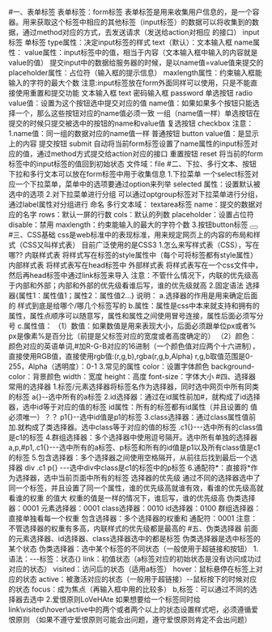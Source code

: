 #一、表单标签
 表单标签：form标签
   表单标签是用来收集用户信息的，是一个容器。用来获取这个标签中相应的其他标签（input标签）的数据可以将收集到的数据，通过method对应的方式，去发送请求（发送给action对相应 的接口）
input标签
单标签
type属性：决定input标签的样式
text（默认）：文本输入框
name属性：
value属性：input标签中的值，相当于内容（文本输入框中输入的内容就是value的值）
提交input中的数据给服务器的时候，是以name值=value值来提交的
placeholder属性：占位符（输入框的提示信息）
maxlength属性：约束输入框能输入的字符的最大个数
注意:input标签放在form外面同样可以使用，只是不能直接使用重置和提交功能
文本输入框
text
密码输入框
password
单选按钮
radio
value值：设置为这个按钮选中提交对应的值
name值：如果如果多个按钮只能选择一个，那么这些按钮对应的name值必须一致
一组（name值一样）单选按钮在提交的时候只提交被选中的按钮的name和value值
复选按钮
checkbox
注意：1.name值：同一组的数据对应的name值一样
普通按钮
button
value值：是显示上的内容
提交按钮
submit
自动将当前form标签设置了name属性的input标签对应的值，通过method方式提交给action对应的接口
重置按钮
reset
将当前的form标签中的input标签的值回到初始状态
文件域：file
#二、下拉、多行文本、按钮
下拉和多行文本可以放在form标签中用于收集信息
1.下拉菜单
一个select标签对应一个下拉菜单，菜单中的选项要通过option来列举
selected 属性：设置默认被选中的选项
2.对下拉菜单进行分组
可以通过optgroup标签对下拉菜单进行分组，通过label属性对分组进行 命名
多行文本域：
textarea标签
name：提交的数据对应的名字
rows：默认一屏的行数
cols：默认的列数
placeholder：设置占位符
disable：禁用
maxlength：约束能输入的最大的字符个数
3.按钮button标签
<button></button>
#三、CSS基础
css是web标准中的表现标准，用来规定网页上的内容的布局和样式（CSS又叫样式表）
目前广泛使用的是CSS3
1.怎么来写样式表（CSS），写在哪??
内联样式表
将样式写在标签的style属性中（每个可将标签都有style属性）
内部样式表
将样式表写在head标签中
外部样式表
将样式表写在一个css文件中，然后再head标签中通过link标签来导入
注意：不管什么情况下，内联的优先级高于内部和外部；内部和外部的优先级看谁后写，谁的优先级就高
2.固定语法
选择器{属性1：属性值1；属性2：属性值2...}
说明：
   a.选择器的作用是用来确定后面的 样式到底是给哪个/哪几个标签写的
   b.属性：属性是css中本来就支持和拥有的属性，属性点顺序可以随意写，属性和属性之间使用冒号连接，属性后面必须写分号
   c.属性值：
   （1）数值：如果数值是用来表现大小，后面必须跟单位px或者%
   px是像素%是百分比（前提是父标签对应的宽度或者高度确定的）
   （2）颜色：
   颜色对应的英语单词,#加R-G-B对应的16进制（一个颜色值对应两个十六进制），直接使用RGB值，直接使用rgb值:(r,g,b),rgba(r,g,b,Alpha) r,g,b取值范围是0-255，Alpha（透明度）：0-1
   3.常见的属性
   color：设置字体颜色
   background-color：背景颜色
   width：宽度
   height：高度
   font-size：字体大小 
#四、选择器
常用的选择器
1.标签/元素选择器将标签名作为选择器，同时选中网页中所有同类的标签
a{}--选中所有的a标签
2.id选择器：通过在id属性前加#，就构成了id选择器，选中id等于对应的值的标签
id属性：所有的标签都有id属性（并且设置的 值必须唯一）？？
p1{}--选中id值是p1的标签
3.class选择器：通过class属性值前加.就构成了类选择器。选中class等于对应的值的标签
.c1{}---选中所有的class值是c1的标签
4.群组选择器：多个选择器中使用逗号隔开。选中所有单独的选择器
a,p,#p1,.c1{}---选中所有的a标签、p标签和所有的id值是p1以及所有class值是c1的标签
5.包含选择器：多个选择器之间使用空格隔开，从前往后找到最后一个选择器
div .c1 p{} ---选中div中class是c1的标签中的p标签
6.通配符*：直接将*作为选择器，选中当前页面中所有的标签
选择器的优先级
通过不同的选择器选中了同一个标签，并且设置了同一个属性，谁的优先级高就谁有效，看谁的优先级高就看谁的权重 的值大
权重的值是一样的情况下，谁后写，谁的优先级高
伪类选择器：0001
元素选择器：0001
class选择器：0010
id选择器：0100
群组选择器：直接单独看每一个权重
包含选择器：多个选择器的权重和
通配符：0001
注意：不管选择器的权重有多高，内联样式的优先级都是最高的
#五、伪类选择器
前面的元素选择器、id选择器、class选择器选中的都是标签
伪类选择器是选中标签的某个状态
伪类选择器：选中某个标签的不同状态（一般使用于超链接和按钮）
1.语法：---标签：状态{}
link：初值状态（a标签对应的初始状态是没有访问成功过对应的状态）
visited：访问后的状态（适用a标签）
hover：鼠标悬停在标签上对应的状态
active：被激活对应的状态（一般用于超链接）--鼠标按下的时候对应的状态
focus：成为焦点（再输入框中用的比较多）
b,标签：可以通过不同的选择器去选中
2.爱恨原则LoVeHAte
如果想要给一个标签同时给link\visited\hover\active中的两个或者两个以上的状态设置样式吧，必须遵循爱恨原则
（如果不遵守爱恨原则可能会出问题，遵守爱恨原则肯定不会出问题）
